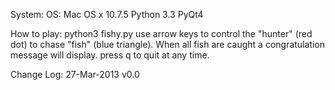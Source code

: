 System:
    OS: Mac OS x 10.7.5
    Python 3.3 PyQt4

How to play:
    python3 fishy.py
    use arrow keys to control the "hunter" (red dot) to chase "fish" (blue triangle). When all fish are caught a congratulation message will display.
    press q to quit at any time. 


Change Log:
    27-Mar-2013  v0.0
